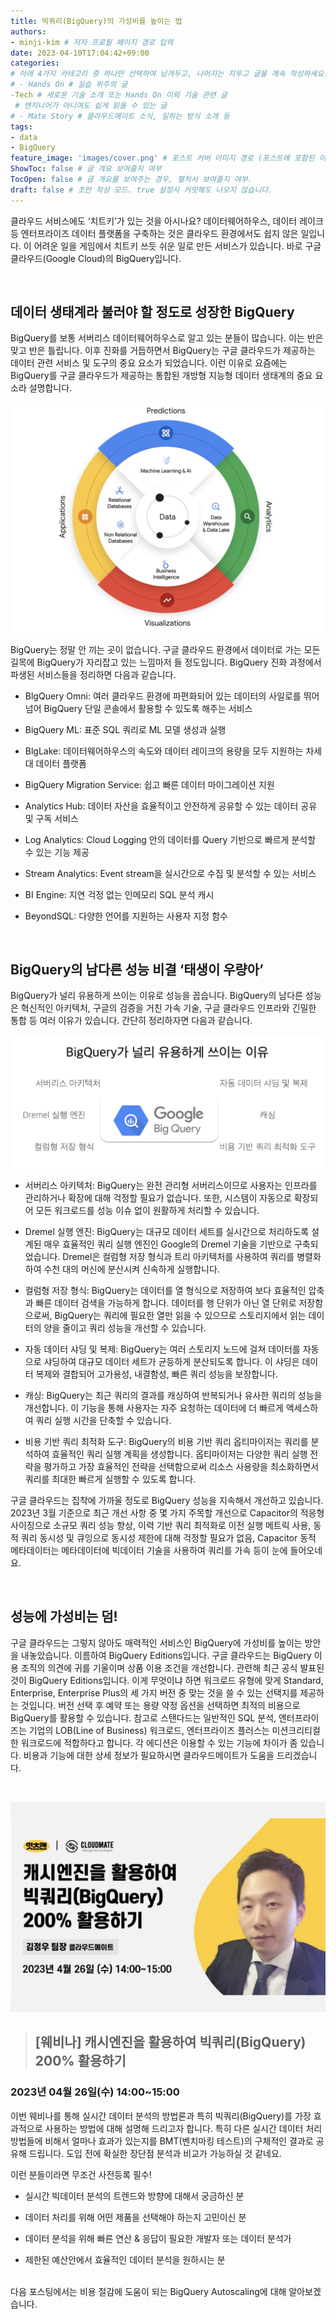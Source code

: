 ```yaml
---
title: 빅쿼리(BigQuery)의 가성비를 높이는 법
authors:
- minji-kim # 저자 프로필 페이지 경로 입력
date: 2023-04-10T17:04:42+09:00
categories:
# 아래 4가지 카테고리 중 하나만 선택하여 남겨두고, 나머지는 지우고 글을 계속 작성하세요.
# - Hands On # 실습 위주의 글
-Tech # 새로운 기술 소개 또는 Hands On 이외 기술 관련 글
 # 엔지니어가 아니여도 쉽게 읽을 수 있는 글
# - Mate Story # 클라우드메이트 소식, 일하는 방식 소개 등
tags:
- data
- BigQuery
feature_image: 'images/cover.png' # 포스트 커버 이미지 경로 (포스트에 포함된 이미지 중 하나 지정. 필드 제거하면 기본 이미지가 나옵니다.)
ShowToc: false # 글 개요 보여줄지 여부
TocOpen: false # 글 개요를 보여주는 경우, 펼처서 보여줄지 여부.
draft: false # 초안 작성 모드. true 설정시 커밋해도 나오지 않습니다.
---
```


클라우드 서비스에도 ‘치트키’가 있는 것을 아시나요? 데이터웨어하우스, 데이터 레이크 등 엔터프라이즈 데이터 플랫폼을 구축하는 것은 클라우드 환경에서도 쉽지 않은 일입니다. 이 어려운 일을 게임에서 치트키 쓰듯 쉬운 일로 만든 서비스가 있습니다. 바로 구글 클라우드(Google Cloud)의 BigQuery입니다.  

<br>

## 데이터 생태계라 불러야 할 정도로 성장한 BigQuery 

 

BigQuery를 보통 서버리스 데이터웨어하우스로 알고 있는 분들이 많습니다. 이는 반은 맞고 반은 틀립니다. 이후 진화를 거듭하면서 BigQuery는 구글 클라우드가 제공하는 데이터 관련 서비스 및 도구의 중요 요소가 되었습니다. 이런 이유로 요즘에는 BigQuery를 구글 클라우드가 제공하는 통합된 개방형 지능형 데이터 생태계의 중요 요소라 설명합니다.  

<img src="images/001.png"> 


 

BigQuery는 정말 안 끼는 곳이 없습니다. 구글 클라우드 환경에서 데이터로 가는 모든 길목에 BigQuery가 자리잡고 있는 느낌마저 들 정도입니다. BigQuery 진화 과정에서 파생된 서비스들을 정리하면 다음과 같습니다.  

 

- BlgQuery Omni: 여러 클라우드 환경에 파편화되어 있는 데이터의 사일로를 뛰어넘어 BigQuery 단일 콘솔에서 활용할 수 있도록 해주는 서비스 

- BigQuery ML: 표준 SQL 쿼리로 ML 모델 생성과 실행 

- BlgLake: 데이터웨어하우스의 속도와 데이터 레이크의 용량을 모두 지원하는 차세대 데이터 플랫폼 

- BigQuery Migration Service: 쉽고 빠른 데이터 마이그레이션 지원 

- Analytics Hub: 데이터 자산을 효율적이고 안전하게 공유할 수 있는 데이터 공유 및 구독 서비스 

- Log Analytics: Cloud Logging 안의 데이터를 Query 기반으로 빠르게 분석할 수 있는 기능 제공 

- Stream Analytics: Event stream을 실시간으로 수집 및 분석할 수 있는 서비스 

- BI Engine: 지연 걱정 없는 인메모리 SQL 분석 캐시  

- BeyondSQL: 다양한 언어를 지원하는 사용자 지정 함수  

 
<br>

## BigQuery의 남다른 성능 비결 ‘태생이 우량아’  

 

BigQuery가 널리 유용하게 쓰이는 이유로 성능을 꼽습니다. BigQuery의 남다른 성능은 혁신적인 아키텍처, 구글의 검증을 거친 가속 기술, 구글 클라우드 인프라와 긴밀한 통합 등 여러 이유가 있습니다. 간단히 정리하자면 다음과 같습니다.  

<img src="images/003.png"> 
 
- 서버리스 아키텍처: BigQuery는 완전 관리형 서버리스이므로 사용자는 인프라를 관리하거나 확장에 대해 걱정할 필요가 없습니다. 또한, 시스템이 자동으로 확장되어 모든 워크로드를 성능 이슈 없이 원활하게 처리할 수 있습니다. 

- Dremel 실행 엔진: BigQuery는 대규모 데이터 세트를 실시간으로 처리하도록 설계된 매우 효율적인 쿼리 실행 엔진인 Google의 Dremel 기술을 기반으로 구축되었습니다. Dremel은 컬럼형 저장 형식과 트리 아키텍처를 사용하여 쿼리를 병렬화하여 수천 대의 머신에 분산시켜 신속하게 실행합니다. 

- 컬럼형 저장 형식: BigQuery는 데이터를 열 형식으로 저장하여 보다 효율적인 압축과 빠른 데이터 검색을 가능하게 합니다. 데이터를 행 단위가 아닌 열 단위로 저장함으로써, BigQuery는 쿼리에 필요한 열만 읽을 수 있으므로 스토리지에서 읽는 데이터의 양을 줄이고 쿼리 성능을 개선할 수 있습니다. 

- 자동 데이터 샤딩 및 복제: BigQuery는 여러 스토리지 노드에 걸쳐 데이터를 자동으로 샤딩하여 대규모 데이터 세트가 균등하게 분산되도록 합니다. 이 샤딩은 데이터 복제와 결합되어 고가용성, 내결함성, 빠른 쿼리 성능을 보장합니다. 

- 캐싱: BigQuery는 최근 쿼리의 결과를 캐싱하여 반복되거나 유사한 쿼리의 성능을 개선합니다. 이 기능을 통해 사용자는 자주 요청하는 데이터에 더 빠르게 액세스하여 쿼리 실행 시간을 단축할 수 있습니다. 

- 비용 기반 쿼리 최적화 도구: BigQuery의 비용 기반 쿼리 옵티마이저는 쿼리를 분석하여 효율적인 쿼리 실행 계획을 생성합니다. 옵티마이저는 다양한 쿼리 실행 전략을 평가하고 가장 효율적인 전략을 선택함으로써 리소스 사용량을 최소화하면서 쿼리를 최대한 빠르게 실행할 수 있도록 합니다. 

 

구글 클라우드는 집착에 가까울 정도로 BigQuery 성능을 지속해서 개선하고 있습니다. 2023년 3월 기준으로 최근 개선 사항 중 몇 가지 주목할 개선으로 Capacitor의 적응형 사이징으로 소규모 쿼리 성능 향상, 이력 기반 쿼리 최적화로 이전 실행 메트릭 사용, 동적 쿼리 동시성 및 큐잉으로 동시성 제한에 대해 걱정할 필요가 없음, Capacitor 동적 메타데이터는 메타데이터에 빅데이터 기술을 사용하여 쿼리를 가속 등이 눈에 들어오네요.  

 
<br>

## 성능에 가성비는 덤! 

 

구글 클라우드는 그렇지 않아도 매력적인 서비스인 BigQuery에 가성비를 높이는 방안을 내놓았습니다. 이름하여 BigQuery Editions입니다. 구글 클라우드는 BigQuery 이용 조직의 의견에 귀를 기울이며 상품 이용 조건을 개선합니다. 관련해 최근 공식 발표된 것이 BigQuery Editions입니다. 이게 무엇이냐 하면 워크로드 유형에 맞게 Standard, Enterprise, Enterprise Plus의 세 가지 버전 중 맞는 것을 쓸 수 있는 선택지를 제공하는 것입니다. 버전 선택 후 예약 또는 용량 약정 옵션을 선택하면 최적의 비용으로 BigQuery를 활용할 수 있습니다. 참고로 스탠다드는 일반적인 SQL 분석, 엔터프라이즈는 기업의 LOB(Line of Business) 워크로드, 엔터프라이즈 플러스는 미션크리티컬한 워크로드에 적합하다고 합니다. 각 에디션은 이용할 수 있는 기능에 차이가 좀 있습니다. 비용과 기능에 대한 상세 정보가 필요하시면 <a src="https://cloudmt.co.kr/">클라우드메이트</a>가 도움을 드리겠습니다.  

<Br>
 
<a href="https://chontv.com/event/899"><img src="images/002.png"> </a>
> ## [웨비나] 캐시엔진을 활용하여 빅쿼리(BigQuery) 200% 활용하기 <br> 

### 2023년 04월 26일(수) 14:00~15:00 
이번 웨비나를 통해 실시간 데이터 분석의 방법론과 특히 빅쿼리(BigQuery)를 가장 효과적으로 사용하는 방법에 대해 설명해 드리고자 합니다. 특히 다른 실시간 데이터 처리 방법들에 비해서 얼마나 효과가 있는지를 BMT(벤치마킹 테스트)의 구체적인 결과로 공유해 드립니다. 도입 전에 확실한 장단점 분석과 비교가 가능하실 것 같네요. 

  

이런 분들이라면 무조건 사전등록 필수! 

  -  실시간 빅데이터 분석의 트렌드와 방향에 대해서 궁금하신 분 

  -  데이터 처리를 위해 어떤 제품을 선택해야 하는지 고민이신 분 

  -  데이터 분석을 위해 빠른 연산 & 응답이 필요한 개발자 또는 데이터 분석가 

  -  제한된 예산안에서 효율적인 데이터 분석을 원하시는 분 

 


<br> 
다음 포스팅에서는 비용 절감에 도움이 되는 BigQuery Autoscaling에 대해 알아보겠습니다.  